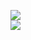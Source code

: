 [![](https://img.shields.io/badge/Made%20With-Github%20Spray-lightgrey.svg?style=for-the-badge&logo=github)](https://github.com/Annihil/github-spray#30418)  
[![](https://i.imgur.com/2DrTn0Z.gif)](https://github.com/Annihil/github-spray)
